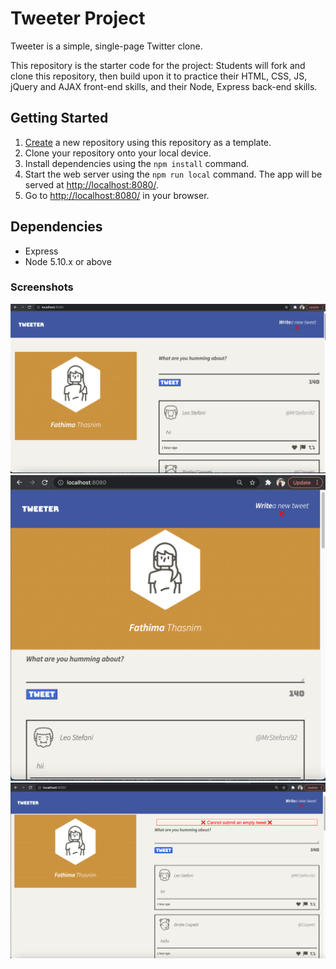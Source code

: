 # Tweeter Project

Tweeter is a simple, single-page Twitter clone.

This repository is the starter code for the project: Students will fork and clone this repository, then build upon it to practice their HTML, CSS, JS, jQuery and AJAX front-end skills, and their Node, Express back-end skills.

## Getting Started

1. [Create](https://docs.github.com/en/repositories/creating-and-managing-repositories/creating-a-repository-from-a-template) a new repository using this repository as a template.
2. Clone your repository onto your local device.
3. Install dependencies using the `npm install` command.
3. Start the web server using the `npm run local` command. The app will be served at <http://localhost:8080/>.
4. Go to <http://localhost:8080/> in your browser.

## Dependencies

- Express
- Node 5.10.x or above

### Screenshots

!["Desktop view"](https://github.com/fathima-thasnim/tweeter/blob/master/docs/desktop-view.png)
!["Mobile view"](https://github.com/fathima-thasnim/tweeter/blob/master/docs/mobile-view.png)
!["Screenshot of an empty tweet"](https://github.com/fathima-thasnim/tweeter/blob/master/docs/error-tweet.png)
